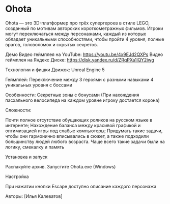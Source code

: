 # Ohota
Ohota — это 3D-платформер про трёх супергероев в стиле LEGO, созданный по мотивам авторских короткометражных фильмов. Игроки могут переключаться между персонажами, каждый из которых обладает уникальными способностями, чтобы пройти 4 уровня, полные врагов, головоломок и скрытых секретов.



Демо
 Видео геймплея на YouTube: https://youtu.be/4x9EJd2QXPs
 Видео геймплея на Яндекс Диске: https://disk.yandex.ru/d/ZRqPXa1lQY2iwg

Технологии и фишки
Движок: Unreal Engine 5

Геймплей:
Переключение между 3 героями с разными навыками
4 уникальных уровня с боссами

Особенности:
Секретные зоны с бонусами (При нахождения пасхального велосипеда на каждом уровне игроку достается корона)

Сложности:

Почти полное отсутствие обущающих роликов на русском языке в интернете;
Нахождение баланса между красивой графикой и оптимизацией игры под слабые компьютеры;
Придумать такие задачи, чтобы они гармонично вписывались в сюжет, а также подходили большинству людей любого возраста.
Чаще всего такие задачи были на логику, смекалку и память


Установка и запуск

Распакуйте архив.
Запустите Ohota.exe (Windows)

Настройка

При нажатии кнопки Escape доступно описание каждого персонажа


Авторы: [Илья Калеватов]
